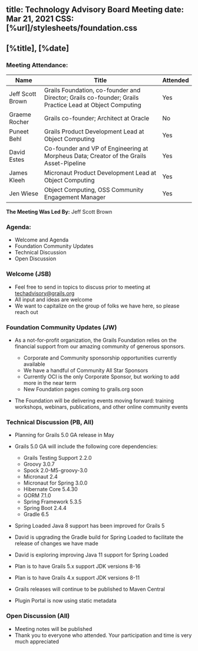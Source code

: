 title: Technology Advisory Board Meeting
date: Mar 21, 2021
CSS: [%url]/stylesheets/foundation.css
---

## [%title], [%date] 

### Meeting Attendance:

| Name        | Title       | Attended    |
| ----------- | ----------- | ----------- |
| Jeff Scott Brown      | Grails Foundation, co-founder and Director; Grails co-founder; Grails Practice Lead at Object Computing       | Yes       |
| Graeme Rocher   | Grails co-founder; Architect at Oracle        | No        |
| Puneet Behl  | Grails Product Development Lead at Object Computing   | Yes        |
| David Estes  | Co-founder and VP of Engineering at Morpheus Data; Creator of the Grails Asset-Pipeline   | Yes        |
| James Kleeh  | Micronaut Product Development Lead at Object Computing   | Yes        |
| Jen Wiese  | Object Computing, OSS Community Engagement Manager   | Yes        |

**The Meeting Was Led By:** Jeff Scott Brown

### Agenda:

* Welcome and Agenda
* Foundation Community Updates
* Technical Discussion
* Open Discussion

### Welcome (JSB)

* Feel free to send in topics to discuss prior to meeting at techadvisory@grails.org
* All input and ideas are welcome
* We want to capitalize on the group of folks we have here, so please reach out

### Foundation Community Updates (JW)

* As a not-for-profit organization, the Grails Foundation relies on the financial support from our amazing community of
  generous sponsors.

    * Corporate and Community sponsorship opportunities currently available
    * We have a handful of Community All Star Sponsors
    * Currently OCI is the only Corporate Sponsor, but working to add more in the near term
    * New Foundation pages coming to grails.org soon
* The Foundation will be delivering events moving forward: training workshops, webinars, publications, and other online
  community events

### Technical Discussion (PB, All)

* Planning for Grails 5.0 GA release in May
* Grails 5.0 GA will include the following core dependencies:

    * Grails Testing Support 2.2.0
    * Groovy 3.0.7
    * Spock 2.0-M5-groovy-3.0
    * Micronaut 2.4
    * Micronaut for Spring 3.0.0
    * Hibernate Core 5.4.30
    * GORM 7.1.0
    * Spring Framework 5.3.5
    * Spring Boot 2.4.4
    * Gradle 6.5
* Spring Loaded Java 8 support has been improved for Grails 5
* David is upgrading the Gradle build for Spring Loaded to facilitate the release of changes we have made
* David is exploring improving Java 11 support for Spring Loaded
* Plan is to have Grails 5.x support JDK versions 8-16
* Plan is to have Grails 4.x support JDK versions 8-11
* Grails releases will continue to be published to Maven Central
* Plugin Portal is now using static metadata

### Open Discussion (All)

* Meeting notes will be published
* Thank you to everyone who attended. Your participation and time is very much appreciated
